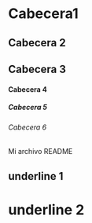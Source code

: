 # Cabecera1
## Cabecera 2
## Cabecera 3 
#### Cabecera 4 
##### Cabecera 5 
###### Cabecera 6  

Mi archivo README

underline 1 
--
underline 2 
==